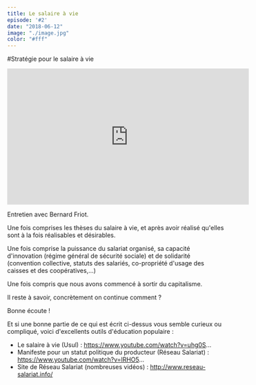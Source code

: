 ```yaml
---
title: Le salaire à vie
episode: '#2'
date: "2018-06-12"
image: "./image.jpg"
color: "#fff"
---
```


#Stratégie pour le salaire à vie

<iframe width="560" height="315" src="https://www.youtube.com/embed/PC99kf4IipE?rel=0&amp;controls=0" frameborder="0" allow="autoplay; encrypted-media" allowfullscreen></iframe>

Entretien avec Bernard Friot.

Une fois comprises les thèses du salaire à vie, et après avoir réalisé qu'elles sont à la fois réalisables et désirables.

Une fois comprise la puissance du salariat organisé, sa capacité d'innovation (régime général de sécurité sociale) et de solidarité (convention collective, statuts des salariés, co-propriété d'usage des caisses et des coopératives,...)

Une fois compris que nous avons commencé à sortir du capitalisme.

Il reste à savoir, concrètement on continue comment ?

Bonne écoute !

Et si une bonne partie de ce qui est écrit ci-dessus vous semble curieux ou compliqué, voici d'excellents outils d'éducation populaire :
- Le salaire à vie (Usul) : https://www.youtube.com/watch?v=uhg0S...
- Manifeste pour un statut politique du producteur (Réseau Salariat) : https://www.youtube.com/watch?v=lRHO5...
- Site de Réseau Salariat (nombreuses vidéos) : http://www.reseau-salariat.info/